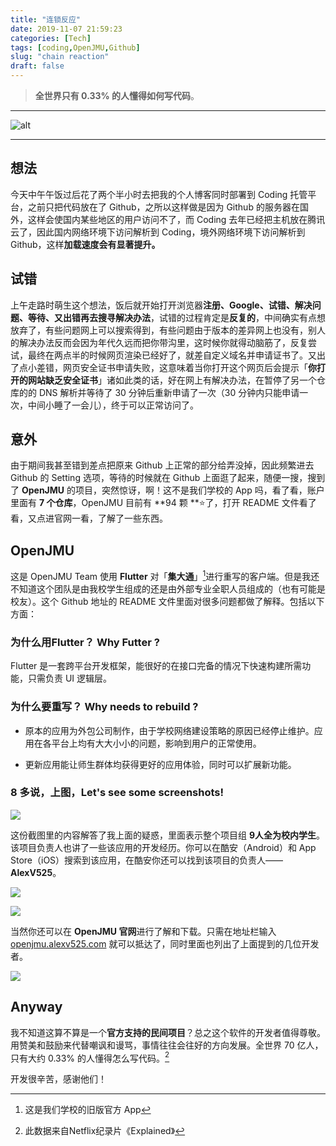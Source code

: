 ```yaml
---
title: "连锁反应"
date: 2019-11-07 21:59:23
categories: [Tech]
tags: [coding,OpenJMU,Github]
slug: "chain reaction"
draft: false
---
```


> **全世界只有 0.33% 的人懂得如何写代码**。

---

![alt](https://dawnblog-1300625500.cos.ap-guangzhou.myqcloud.com/images/$RU9A2OI.jpg "Unsplash")

---

## 想法

今天中午午饭过后花了两个半小时去把我的个人博客同时部署到 Coding 托管平台，之前只把代码放在了 Github，之所以这样做是因为 Github 的服务器在国外，这样会使国内某些地区的用户访问不了，而 Coding 去年已经把主机放在腾讯云了，因此国内网络环境下访问解析到 Coding，境外网络环境下访问解析到 Github，这样**加载速度会有显著提升。**

## 试错

上午走路时萌生这个想法，饭后就开始打开浏览器**注册、Google、试错、解决问题、等待、又出错再去搜寻解决办法**，试错的过程肯定是**反复的**，中间确实有点想放弃了，有些问题网上可以搜索得到，有些问题由于版本的差异网上也没有，别人的解决办法反而会因为年代久远而把你带沟里，这时候你就得动脑筋了，反复尝试，最终在两点半的时候网页渲染已经好了，就差自定义域名并申请证书了。又出了点小差错，网页安全证书申请失败，这意味着当你打开这个网页后会提示「**你打开的网站缺乏安全证书**」诸如此类的话，好在网上有解决办法，在暂停了另一个仓库的的 DNS 解析并等待了 30 分钟后重新申请了一次（30 分钟内只能申请一次，中间小睡了一会儿），终于可以正常访问了。

## 意外

由于期间我甚至错到差点把原来 Github 上正常的部分给弄没掉，因此频繁进去 Github 的 Setting 选项，等待的时候就在 Github 上面逛了起来，随便一搜，搜到了 **OpenJMU** 的项目，突然惊讶，啊！这不是我们学校的 App 吗，看了看，账户里面有 **7 个仓库**，OpenJMU 目前有 **94 颗 **⭐了，打开 README 文件看了看，又点进官网一看，了解了一些东西。

## OpenJMU

这是 OpenJMU Team 使用 **Flutter** 对「**集大通**」[^1]进行重写的客户端。但是我还不知道这个团队是由我校学生组成的还是由外部专业全职人员组成的（也有可能是校友）。这个 Github 地址的 README 文件里面对很多问题都做了解释。包括以下方面：

[^1]: 这是我们学校的旧版官方 App

### 为什么用Flutter？ Why Futter ?

Flutter 是一套跨平台开发框架，能很好的在接口完备的情况下快速构建所需功能，只需负责 UI 逻辑层。

### 为什么要重写？ Why needs to rebuild ?

- 原本的应用为外包公司制作，由于学校网络建设策略的原因已经停止维护。应用在各平台上均有大大小小的问题，影响到用户的正常使用。

- 更新应用能让师生群体均获得更好的应用体验，同时可以扩展新功能。

### 8 多说，上图，Let's see some screenshots!

![](https://dawnblog-1300625500.cos.ap-guangzhou.myqcloud.com/images/$RA0U3YA.jpg)

这份截图里的内容解答了我上面的疑惑，里面表示整个项目组 **9人全为校内学生**。该项目负责人也讲了一些该应用的开发经历。你可以在酷安（Android）和 App Store（iOS）搜索到该应用，在酷安你还可以找到该项目的负责人——**AlexV525**。

![](https://dawnblog-1300625500.cos.ap-guangzhou.myqcloud.com/images/$R2IC9NJ.png)

![](https://dawnblog-1300625500.cos.ap-guangzhou.myqcloud.com/images/$RANIL03.jpg)



当然你还可以在 **OpenJMU 官网**进行了解和下载。只需在地址栏输入 [openjmu.alexv525.com](https://openjmu.alexv525.com/) 就可以抵达了，同时里面也列出了上面提到的几位开发者。

![](https://dawnblog-1300625500.cos.ap-guangzhou.myqcloud.com/images/$RCFAU1Z.jpg)

## Anyway

我不知道这算不算是一个**官方支持的民间项目**？总之这个软件的开发者值得尊敬。用赞美和鼓励来代替嘲讽和谩骂，事情往往会往好的方向发展。全世界 70 亿人，只有大约 0.33% 的人懂得怎么写代码。[^2]

开发很辛苦，感谢他们！

[^2]: 此数据来自Netflix纪录片《Explained》